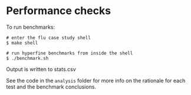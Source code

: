 # Performance checks

To run benchmarks:

```
# enter the flu case study shell
$ make shell 

# run hyperfine benchmarks from inside the shell
$ ./benchmark.sh
```

Output is written to stats.csv

See the code in the `analysis` folder for more info on the rationale for each
test and the benchmark conclusions.
